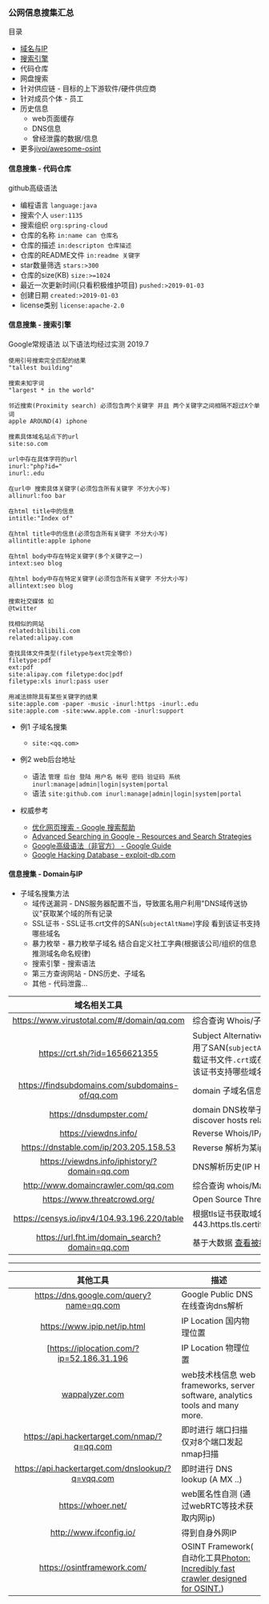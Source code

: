 ### 公网信息搜集汇总

目录
* [域名与IP](#信息搜集---domain与ip)
* [搜索引擎](#信息搜集---搜索引擎)
* 代码仓库
* 网盘搜索
* 针对供应链 - 目标的上下游软件/硬件供应商
* 针对成员个体 - 员工
* 历史信息
  * web页面缓存
  * DNS信息
  * 曾经泄露的数据/信息
* 更多[jivoi/awesome-osint](https://github.com/jivoi/awesome-osint)

#### 信息搜集 - 代码仓库

github高级语法

* 编程语言 `language:java`
* 搜索个人 `user:1135`
* 搜索组织 `org:spring-cloud`
* 仓库的名称 `in:name can 仓库名`
* 仓库的描述 `in:descripton 仓库描述`
* 仓库的README文件 `in:readme 关键字`
* star数量筛选 `stars:>300`
* 仓库的size(KB) `size:>=1024`
* 最近一次更新时间(只看积极维护项目) `pushed:>2019-01-03`
* 创建日期 `created:>2019-01-03`
* license类别 `license:apache-2.0`

#### 信息搜集 - 搜索引擎

Google常规语法 以下语法均经过实测 2019.7
```
使用引号搜索完全匹配的结果
"tallest building"

搜索未知字词
"largest * in the world"

邻近搜索(Proximity search) 必须包含两个关键字 并且 两个关键字之间相隔不超过X个单词
apple AROUND(4) iphone

搜素具体域名站点下的url
site:so.com

url中存在具体字符的url
inurl:"php?id="
inurl:.edu

在url中 搜索具体关键字(必须包含所有关键字 不分大小写)
allinurl:foo bar

在html title中的信息
intitle:"Index of"

在html title中的信息(必须包含所有关键字 不分大小写)
allintitle:apple iphone

在html body中存在特定关键字(多个关键字之一)
intext:seo blog

在html body中存在特定关键字(必须包含所有关键字 不分大小写)
allintext:seo blog

搜索社交媒体 如
@twitter

找相似的网站
related:bilibili.com
related:alipay.com

查找具体文件类型(filetype与ext完全等价)
filetype:pdf
ext:pdf
site:alipay.com filetype:doc|pdf
filetype:xls inurl:pass user
```

```
用减法排除具有某些关键字的结果
site:apple.com -paper -music -inurl:https -inurl:.edu
site:apple.com -site:www.apple.com -inurl:support
```

* 例1 子域名搜集
  * `site:<qq.com>`
* 例2 web后台地址
  * 语法 `管理 后台 登陆 用户名 帐号 密码 验证码 系统 inurl:manage|admin|login|system|portal`
  * 语法 `site:github.com inurl:manage|admin|login|system|portal`


* 权威参考
  * [优化网页搜索 - Google 搜索帮助](https://support.google.com/websearch/answer/2466433)
  * [Advanced Searching in Google - Resources and Search Strategies](https://sites.google.com/site/resourcesandsearchstrategies/google/advanced-searching-in-google)
  * [Google高级语法（非官方） - Google Guide](http://www.googleguide.com/or_operator.html)
  * [ Google Hacking Database - exploit-db.com](https://www.exploit-db.com/google-hacking-database)


#### 信息搜集 - Domain与IP

* 子域名搜集方法
  * 域传送漏洞 - DNS服务器配置不当，导致匿名用户利用"DNS域传送协议"获取某个域的所有记录
  * SSL证书 - SSL证书.crt文件的SAN(`subjectAltName`)字段 看到该证书支持哪些域名
  * 暴力枚举 - 暴力枚举子域名 结合自定义社工字典(根据该公司/组织的信息推测域名命名规律)
  * 搜索引擎 - 搜索语法
  * 第三方查询网站 - DNS历史、子域名
  * 其他 - 代码泄露...

|域名相关工具|描述|
|:-------------:|-----|
|https://www.virustotal.com/#/domain/qq.com | 综合查询 Whois/子域名/DNS解析历史(支持子域名) |
|https://crt.sh/?id=1656621355 |Subject Alternative Name (SAN) 是SSL标准`x509`中定义的一个扩展(一个使用了SAN(`subjectAltName`)字段的SSL证书 能支持多个不同域名的解析). 下载证书文件`.crt`或在线解析 可从证书文件中的`subjectAltName`下的`DNS:`看到该证书支持哪些域名|
|https://findsubdomains.com/subdomains-of/qq.com|domain 子域名信息 Find subdomains online.|
|https://dnsdumpster.com/|domain DNS枚举子域名信息 FREE domain research tool that can discover hosts related to a domain.|
|https://viewdns.info/|Reverse Whois/IP/domain/DNS/MS/NS Lookup.|
|https://dnstable.com/ip/203.205.158.53| Reverse 解析为某ip的诸多域名|
|https://viewdns.info/iphistory/?domain=qq.com|DNS解析历史(IP History) 该网站不支持查询子域名的历史IP|
|http://www.domaincrawler.com/qq.com|综合查询 whois/Mailserver(s)/subdomains|
|https://www.threatcrowd.org/ |Open Source Threat Intelligence. IP/Domain/mail|
|https://censys.io/ipv4/104.93.196.220/table| 根据tls证书获取域名 443.https.tls.certificate.parsed.extensions.subject_alt_name.dns_names|
|https://url.fht.im/domain_search?domain=qq.com| 基于大数据 [查看被搜索引擎收录的URL](https://url.fht.im/url_search?domain=v.qq.com)|

---

|其他工具|描述|
|:-------------:|-----|
|https://dns.google.com/query?name=qq.com|Google Public DNS 在线查询dns解析|
|https://www.ipip.net/ip.html | IP Location 国内物理位置|
[https://iplocation.com/?ip=52.186.31.196|IP Location 物理位置|
|[wappalyzer.com](https://www.wappalyzer.com/) |web技术栈信息 web frameworks, server software, analytics tools and many more. |
|https://api.hackertarget.com/nmap/?q=qq.com| 即时进行 端口扫描 仅对8个端口发起nmap扫描|
|https://api.hackertarget.com/dnslookup/?q=vqq.com|即时进行 DNS lookup (A MX ..)|
|https://whoer.net/ | web匿名性自测 (通过webRTC等技术获取内网ip) |
|http://www.ifconfig.io/ | 得到自身外网IP|
|https://osintframework.com/|OSINT Framework( 自动化工具[Photon: Incredibly fast crawler designed for OSINT.](https://github.com/s0md3v/Photon))|
